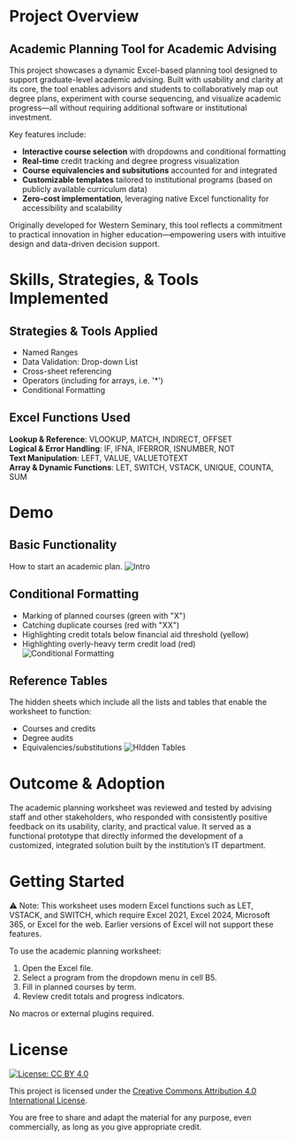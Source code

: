 # Project Overview

## Academic Planning Tool for Academic Advising
This project showcases a dynamic Excel-based planning tool designed to support graduate-level academic advising. Built with usability and clarity at its core, the tool enables advisors and students to collaboratively map out degree plans, experiment with course sequencing, and visualize academic progress—all without requiring additional software or institutional investment.

Key features include:
- **Interactive course selection** with dropdowns and conditional formatting
- **Real-time** credit tracking and degree progress visualization
- **Course equivalencies and subsitutions** accounted for and integrated
- **Customizable templates** tailored to institutional programs (based on publicly available curriculum data)
- **Zero-cost implementation**, leveraging native Excel functionality for accessibility and scalability

Originally developed for Western Seminary, this tool reflects a commitment to practical innovation in higher education—empowering users with intuitive design and data-driven decision support.

# Skills, Strategies, & Tools Implemented
## Strategies & Tools Applied
- Named Ranges
- Data Validation: Drop-down List
- Cross-sheet referencing
- Operators (including for arrays, i.e. '\*')
- Conditional Formatting

## Excel Functions Used
**Lookup & Reference**: VLOOKUP, MATCH, INDIRECT, OFFSET  
**Logical & Error Handling**: IF, IFNA, IFERROR, ISNUMBER, NOT  
**Text Manipulation**: LEFT, VALUE, VALUETOTEXT  
**Array & Dynamic Functions**: LET, SWITCH, VSTACK, UNIQUE, COUNTA, SUM

# Demo
## Basic Functionality
How to start an academic plan.
![Intro](https://github.com/user-attachments/assets/7de3efce-42af-451a-9978-3886b9daad5e)

## Conditional Formatting
- Marking of planned courses (green with "X")
- Catching duplicate courses (red with "XX")
- Highlighting credit totals below financial aid threshold (yellow)
- Highlighting overly-heavy term credit load (red)
![Conditional Formatting](https://github.com/user-attachments/assets/f1d7e703-a2ab-4040-9c78-5c7ac38b9d83)

## Reference Tables
The hidden sheets which include all the lists and tables that enable the worksheet to function:
- Courses and credits
- Degree audits
- Equivalencies/substitutions
![HIdden Tables](https://github.com/user-attachments/assets/d311b526-077c-4034-bf06-40c758216e70)

# Outcome & Adoption
The academic planning worksheet was reviewed and tested by advising staff and other stakeholders, who responded with consistently positive feedback on its usability, clarity, and practical value. It served as a functional prototype that directly informed the development of a customized, integrated solution built by the institution’s IT department.

# Getting Started
⚠️ Note: This worksheet uses modern Excel functions such as LET, VSTACK, and SWITCH, which require Excel 2021, Excel 2024, Microsoft 365, or Excel for the web. Earlier versions of Excel will not support these features.

To use the academic planning worksheet:

1. Open the Excel file.
2. Select a program from the dropdown menu in cell B5.
3. Fill in planned courses by term.
4. Review credit totals and progress indicators.

No macros or external plugins required.

# License
[![License: CC BY 4.0](https://img.shields.io/badge/License-CC%20BY%204.0-lightgrey.svg)](https://creativecommons.org/licenses/by/4.0/)

This project is licensed under the [Creative Commons Attribution 4.0 International License](https://creativecommons.org/licenses/by/4.0/).

You are free to share and adapt the material for any purpose, even commercially, as long as you give appropriate credit.
